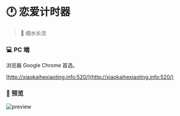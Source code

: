 # 🕐 恋爱计时器
> 🎉 细水长流

### 💻 PC 端

浏览器 Google Chrome 首选。

[http://xiaokaihexiaoting.info:520/](http://xiaokaihexiaoting.info:520/)


### 👀 预览

![preview](https://user-images.githubusercontent.com/19553554/45737479-8324c300-bc20-11e8-9ce1-111f3b67bfda.png)


